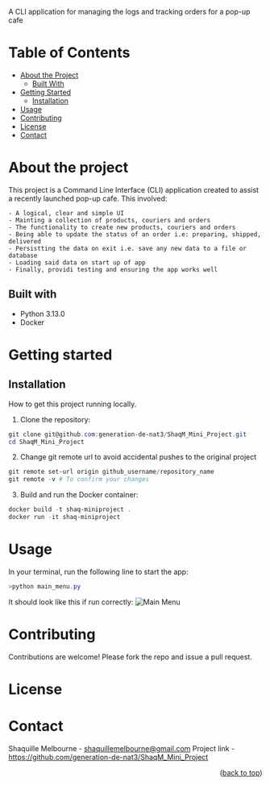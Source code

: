<a id="projecttop"></a>
A CLI application for managing the logs and tracking orders for a pop-up cafe

# Table of Contents

- [About the Project](#about-the-project)
    - [Built With](#built-with)
- [Getting Started](#getting-started)
    - [Installation](#installation)
- [Usage](#usage)
- [Contributing](#contributing)
- [License](#license)
- [Contact](#contact)

# About the project

This project is a Command Line Interface (CLI) application created to assist a recently launched pop-up cafe. This involved:
    
    - A logical, clear and simple UI
    - Mainting a collection of products, couriers and orders
    - The functionality to create new products, couriers and orders
    - Being able to update the status of an order i.e: preparing, shipped, delivered
    - Persistting the data on exit i.e. save any new data to a file or database
    - Loading said data on start up of app
    - Finally, providi testing and ensuring the app works well

## Built with

- Python 3.13.0
- Docker

# Getting started

## Installation

How to get this project running locally.

1. Clone the repository:
```powershell
git clone git@github.com:generation-de-nat3/ShaqM_Mini_Project.git
cd ShaqM_Mini_Project
```
2. Change git remote url to avoid accidental pushes to the original project
```powershell
git remote set-url origin github_username/repository_name
git remote -v # To confirm your changes
```

3. Build and run the Docker container:

```powershell
docker build -t shaq-miniproject .
docker run -it shaq-miniproject
```
# Usage
In your terminal, run the following line to start the app:

```powershell
>python main_menu.py
```
It should look like this if run correctly:
![Main Menu](./C:\Users\Me\OneDrive\Documents\Data-Engineering-Generation-UK-Course\DE-NAT3-MINI-SHAQ\MyRepository\ShaqM_Mini_Project\WEEK_4\Data\main_menu.jpeg)

# Contributing
Contributions are welcome! Please fork the repo and issue a pull request.

# License

# Contact

Shaquille Melbourne - shaquillemelbourne@gmail.com
Project link - https://github.com/generation-de-nat3/ShaqM_Mini_Project

<p align="right">(<a href="#projecttop">back to top</a>)</p>